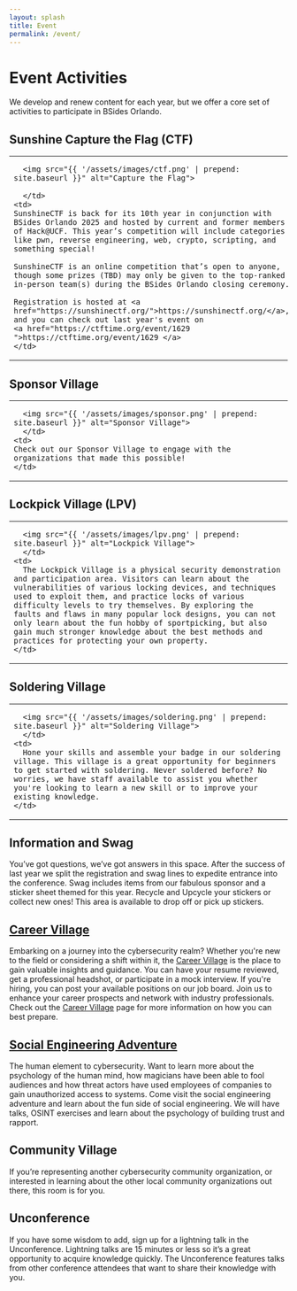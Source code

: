 ```yaml
---
layout: splash
title: Event
permalink: /event/
---
```

# Event Activities
We develop and renew content for each year, but we offer a core set of activities to participate in BSides Orlando.

## Sunshine Capture the Flag (CTF)
<table style="width:100%">
    <td style="width:30%">

      <img src="{{ '/assets/images/ctf.png' | prepend: site.baseurl }}" alt="Capture the Flag">

      </td>
    <td>
    SunshineCTF is back for its 10th year in conjunction with BSides Orlando 2025 and hosted by current and former members of Hack@UCF. This year’s competition will include categories like pwn, reverse engineering, web, crypto, scripting, and something special!

    SunshineCTF is an online competition that’s open to anyone, though some prizes (TBD) may only be given to the top-ranked in-person team(s) during the BSides Orlando closing ceremony.

    Registration is hosted at <a href="https://sunshinectf.org/">https://sunshinectf.org/</a>, and you can check out last year's event on
    <a href="https://ctftime.org/event/1629 ">https://ctftime.org/event/1629 </a>
    </td>
</table>

## Sponsor Village
<table style="width:100%">
    <td style="width:30%">

      <img src="{{ '/assets/images/sponsor.png' | prepend: site.baseurl }}" alt="Sponsor Village">
      </td>
    <td>
    Check out our Sponsor Village to engage with the organizations that made this possible!
    </td>
</table>

## Lockpick Village (LPV)
<table style="width:100%">
    <td style="width:30%">

      <img src="{{ '/assets/images/lpv.png' | prepend: site.baseurl }}" alt="Lockpick Village">
      </td>
    <td>
      The Lockpick Village is a physical security demonstration and participation area. Visitors can learn about the vulnerabilities of various locking devices, and techniques used to exploit them, and practice locks of various difficulty levels to try themselves. By exploring the faults and flaws in many popular lock designs, you can not only learn about the fun hobby of sportpicking, but also gain much stronger knowledge about the best methods and practices for protecting your own property.
    </td>
</table>

## Soldering Village
<table style="width:100%">
    <td style="width:30%">

      <img src="{{ '/assets/images/soldering.png' | prepend: site.baseurl }}" alt="Soldering Village">
      </td>
    <td>
      Hone your skills and assemble your badge in our soldering village. This village is a great opportunity for beginners to get started with soldering. Never soldered before? No worries, we have staff available to assist you whether you're looking to learn a new skill or to improve your existing knowledge.
    </td>
</table>

## Information and Swag
You’ve got questions, we’ve got answers in this space. After the success of last year we split the registration and swag lines to expedite entrance into the conference. Swag includes items from our fabulous sponsor and a sticker sheet themed for this year. Recycle and Upcycle your stickers or collect new ones! This area is available to drop off or pick up stickers.

## <a href="{{ site.baseurl }}/career_village/">Career Village</a>
Embarking on a journey into the cybersecurity realm? Whether you're new to the field or considering a shift within it, the <a href="{{ site.baseurl }}/career_village/">Career Village</a> is the place to gain valuable insights and guidance. You can have your resume reviewed, get a professional headshot, or participate in a mock interview. If you're hiring, you can post your available positions on our job board. Join us to enhance your career prospects and network with industry professionals. Check out the <a href="{{ site.baseurl }}/career_village/">Career Village</a> page for more information on how you can best prepare.

## <a href="{{ site.baseurl }}/se_village/">Social Engineering Adventure</a>
The human element to cybersecurity. Want to learn more about the psychology of the human mind, how magicians have been able to fool audiences and how threat actors have used employees of companies to gain unauthorized access to systems. Come visit the social engineering adventure and learn about the fun side of social engineering. We will have talks, OSINT exercises and learn about the psychology of building trust and rapport.

## Community Village
If you’re representing another cybersecurity community organization, or interested in learning about the other local community organizations out there, this room is for you.

## Unconference
If you have some wisdom to add, sign up for a lightning talk in the Unconference. Lightning talks are 15 minutes or less so it’s a great opportunity to acquire knowledge quickly. The Unconference features talks from other conference attendees that want to share their knowledge with you.


